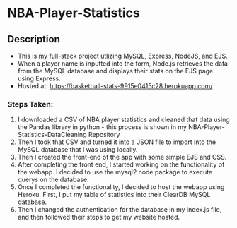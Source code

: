 # NBA-Player-Statistics

## Description
* This is my full-stack project utlizing MySQL, Express, NodeJS, and EJS.
* When a player name is inputted into the form, Node.js retrieves the data from the MySQL database and displays their stats on the EJS page using Express.
* Hosted at: https://basketball-stats-9915e0415c28.herokuapp.com/
  
### Steps Taken: 
1. I downloaded a CSV of NBA player statistics and cleaned that data using the Pandas library in python - this process is shown in my NBA-Player-Statistics-DataCleaning Repository
2. Then I took that CSV and turned it into a JSON file to import into the MySQL database that I was using locally.
3. Then I created the front-end of the app with some simple EJS and CSS.
4. After completing the front end, I started working on the functionality of the webapp. I decided to use the mysql2 node package to execute querys on the database.
5. Once I completed the functionality, I decided to host the webapp using Heroku. First, I put my table of statistics into their ClearDB MySQL database.
6. Then I changed the authentication for the database in my index.js file, and then followed their steps to get my website hosted.
